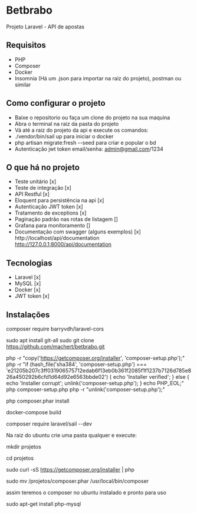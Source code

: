 # Betbrabo
Projeto Laravel - API de apostas

## Requisitos
- PHP
- Composer
- Docker
- Insomnia (Há um .json para importar na raiz do projeto), postman ou similar

## Como configurar o projeto
- Baixe o repositorio ou faça um clone do projeto na sua maquina
- Abra o terminal na raiz da pasta do projeto
- Vá até a raiz do projeto da api e execute os comandos:
- ./vendor/bin/sail up para iniciar o docker
- php artisan migrate:fresh --seed para criar e popular o bd
- Autenticação jwt token email/senha: admin@gmail.com/1234

## O que há no projeto
- Teste unitário [x]
- Teste de integração [x]
- API Restful [x]
- Eloquent para persistência na api [x]
- Autenticação JWT token [x]
- Tratamento de exceptions [x]
- Paginação padrão nas rotas de listagem []
- Grafana para monitoramento []
- Documentação com swagger (alguns exemplos) [x]
    http://localhost/api/documentation
    http://127.0.0.1:8000/api/documentation

## Tecnologias
- Laravel [x]
- MySQL [x]
- Docker [x]
- JWT token [x]

## Instalações
composer require barryvdh/laravel-cors


sudo apt install git-all
sudo git clone https://github.com/machert/betbrabo.git


php -r "copy('https://getcomposer.org/installer', 'composer-setup.php');"
php -r "if (hash_file('sha384', 'composer-setup.php') === 'e21205b207c3ff031906575712edab6f13eb0b361f2085f1f1237b7126d785e826a450292b6cfd1d64d92e6563bbde02') { echo 'Installer verified'; } else { echo 'Installer corrupt'; unlink('composer-setup.php'); } echo PHP_EOL;"
php composer-setup.php
php -r "unlink('composer-setup.php');"

php composer.phar install

docker-compose build

composer require laravel/sail --dev

Na raiz do ubuntu crie uma pasta qualquer e execute:

mkdir projetos

cd projetos

sudo curl -sS https://getcomposer.org/installer | php

sudo mv /projetos/composer.phar /usr/local/bin/composer

assim teremos o composer no ubuntu instalado e pronto para uso

sudo apt-get install php-mysql